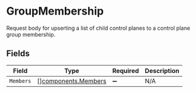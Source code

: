 # GroupMembership

Request body for upserting a list of child control planes to a control plane group membership.


## Fields

| Field                                                      | Type                                                       | Required                                                   | Description                                                |
| ---------------------------------------------------------- | ---------------------------------------------------------- | ---------------------------------------------------------- | ---------------------------------------------------------- |
| `Members`                                                  | [][components.Members](../../models/components/members.md) | :heavy_minus_sign:                                         | N/A                                                        |